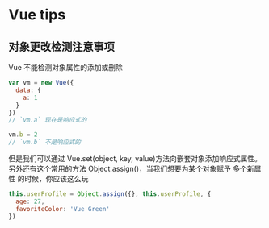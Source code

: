 # Vue tips

## 对象更改检测注意事项

Vue 不能检测对象属性的添加或删除

```javascript
var vm = new Vue({
  data: {
    a: 1
  }
})
// `vm.a` 现在是响应式的

vm.b = 2
// `vm.b` 不是响应式的
```

但是我们可以通过 Vue.set(object, key, value)方法向嵌套对象添加响应式属性。
另外还有这个常用的方法 Object.assign()，当我们想要为某个对象赋予 多个新属性 的时候，你应该这么玩

```javascript
this.userProfile = Object.assign({}, this.userProfile, {
  age: 27,
  favoriteColor: 'Vue Green'
})
```
